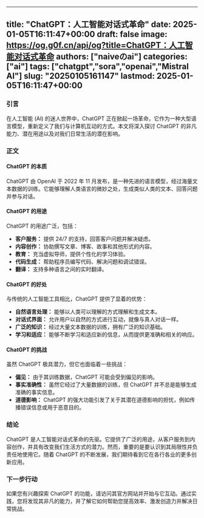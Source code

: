 
---
title: "ChatGPT：人工智能对话式革命"
date: 2025-01-05T16:11:47+00:00
draft: false
image: https://og.g0f.cn/api/og?title=ChatGPT：人工智能对话式革命
authors: ["naiveのai"]
categories: ["ai"]
tags: ["chatgpt","sora","openai","Mistral AI"]
slug: "20250105161147"
lastmod: 2025-01-05T16:11:47+00:00
---
### 引言

在人工智能 (AI) 的迷人世界中，ChatGPT 正在掀起一场革命，它作为一种大型语言模型，重新定义了我们与计算机互动的方式。本文将深入探讨 ChatGPT 的非凡能力、潜在用途以及对我们日常生活的潜在影响。

### 正文

#### ChatGPT 的本质

ChatGPT 由 OpenAI 于 2022 年 11 月发布，是一种先进的语言模型，经过海量文本数据的训练。它能够理解人类语言的微妙之处，生成类似人类的文本、回答问题并参与对话。

#### ChatGPT 的用途

ChatGPT 的用途广泛，包括：

- **客户服务：** 提供 24/7 的支持，回答客户问题并解决疑虑。
- **内容创作：** 协助撰写文章、博客、故事和其他形式的内容。
- **教育：** 充当虚拟导师，提供个性化的学习体验。
- **代码生成：** 帮助程序员编写代码、解决问题和调试错误。
- **翻译：** 支持多种语言之间的实时翻译。

#### ChatGPT 的好处

与传统的人工智能工具相比，ChatGPT 提供了显着的优势：

- **自然语言处理：** 能够以人类可以理解的方式理解和生成文本。
- **对话式界面：** 允许用户以自然的方式进行互动，就像与真人对话一样。
- **广泛的知识：** 经过大量文本数据的训练，拥有广泛的知识基础。
- **学习和适应：** 能够不断学习和适应新的信息，从而提供更准确和相关的响应。

#### ChatGPT 的挑战

虽然 ChatGPT 极具潜力，但它也面临着一些挑战：

- **偏见：** 由于其训练数据，ChatGPT 可能会受到偏见的影响。
- **事实准确性：** 虽然它经过了大量数据的训练，但 ChatGPT 并不总是能够生成准确的事实信息。
- **道德影响：** ChatGPT 的强大功能引发了关于其潜在道德影响的担忧，例如传播错误信息或用于恶意目的。

### 结论

ChatGPT 是人工智能对话式革命的先驱。它提供了广泛的用途，从客户服务到内容创作，并具有改变我们生活方式的潜力。然而，重要的是要认识到其局限性并负责任地使用它。随着 ChatGPT 的不断发展，我们期待看到它在各行各业的更多创新应用。

### 下一步行动

如果您有兴趣探索 ChatGPT 的功能，请访问其官方网站并开始与它互动。通过实践，您将发现其非凡的能力，并了解它如何帮助您提高效率、激发创造力并解决日常挑战。